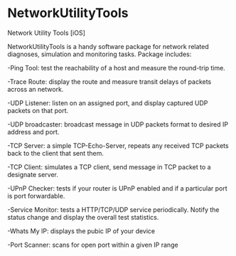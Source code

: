 # NetworkUtilityTools
Network Utility Tools [iOS]

NetworkUtilityTools is a handy software package for network related diagnoses, simulation and monitoring tasks. Package includes:

-Ping Tool: test the reachability of a host and measure the round-trip time.

-Trace Route: display the route and measure transit delays of packets across an network.

-UDP Listener: listen on an assigned port, and display captured UDP packets on that port.

-UDP broadcaster: broadcast message in UDP packets format to desired IP address and port.

-TCP Server: a simple TCP-Echo-Server, repeats any received TCP packets back to the client that sent them.

-TCP Client: simulates a TCP client, send message in TCP packet to a designate server.

-UPnP Checker: tests if your router is UPnP enabled and if a particular port is port forwardable. 

-Service Monitor: tests a HTTP/TCP/UDP service periodically. Notify the status change and display the overall test statistics.

-Whats My IP: displays the pubic IP of your device

-Port Scanner: scans for open port within a given IP range
